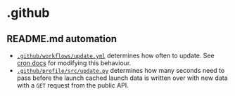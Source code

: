 # .github


## README.md automation

- [`.github/workflows/update.yml`](https://github.com/geoffreygarrett/.github/blob/36bdda2afec950f73fc412d4a34b24c7c4859643/.github/workflows/update.yml#L9) determines how often to update. See [cron docs](https://www.netiq.com/documentation/cloud-manager-2-5/ncm-reference/data/bexyssf.html) for modifying this behaviour.
- [`.github/profile/src/update.py`](https://github.com/geoffreygarrett/.github/blob/36bdda2afec950f73fc412d4a34b24c7c4859643/profile/src/update.py#L110) determines how many seconds need to pass before the launch cached launch data is written over with new data with a `GET` request from the public API.
